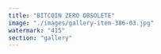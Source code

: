 ```yaml
---
title: "BITCOIN ZERO OBSOLETE"
image: "./images/gallery-item-386-03.jpg"
watermark: "415"
section: "gallery"
---
```

